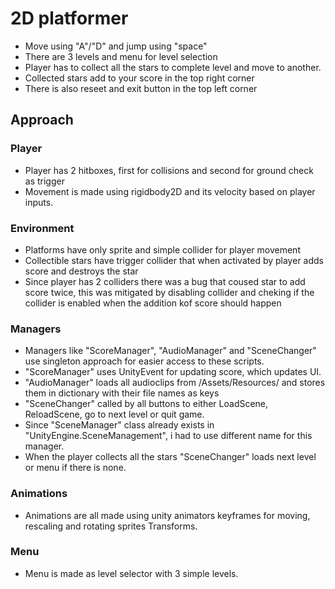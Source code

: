 # 2D platformer
- Move using "A"/"D" and jump using "space"
- There are 3 levels and menu for level selection
- Player has to collect all the stars to complete level and move to another.
- Collected stars add to your score in the top right corner
- There is also reseet and exit button in the top left corner

## Approach

### Player
- Player has 2 hitboxes, first for collisions and second for ground check as trigger
- Movement is made using rigidbody2D and its velocity based on player inputs.

### Environment
- Platforms have only sprite and simple collider for player movement
- Collectible stars have trigger collider that when activated by player adds score and destroys the star
 - Since player has 2 colliders there was a bug that coused star to add score twice, this was mitigated by disabling collider and cheking if the collider is enabled when the addition kof score should happen

### Managers
- Managers like "ScoreManager", "AudioManager" and "SceneChanger" use singleton approach for easier access to these scripts.
 - "ScoreManager" uses UnityEvent for updating score, which updates UI.
 - "AudioManager" loads all audioclips from /Assets/Resources/ and stores them in dictionary with their file names as keys
 - "SceneChanger" called by all buttons to either LoadScene, ReloadScene, go to next level or quit game.
  - Since "SceneManager" class already exists in "UnityEngine.SceneManagement", i had to use different name for this manager.
  - When the player collects all the stars "SceneChanger" loads next level or menu if there is none.

### Animations
- Animations are all made using unity animators keyframes for moving, rescaling and rotating sprites Transforms.

### Menu
- Menu is made as level selector with 3 simple levels.
